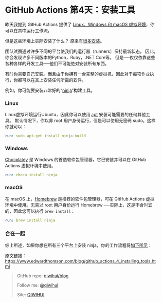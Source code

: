 # GitHub Actions 第4天：安装工具

昨天我提到 GitHub Actions 提供了 [Linux，Windows 和 macOS 虚拟环境](https://qiwihui.com/qiwihui-blog-86/)，你可以在其中运行工作流。

但是这些环境上实际安装了什么？ 原来有[很多安装](https://help.github.com/en/actions/automating-your-workflow-with-github-actions/software-installed-on-github-hosted-runners)。

团队试图通过许多不同的平台使我们的运行器（runners）保持最新状态。 因此，你会发现许多不同版本的Python，Ruby，.NET Core等。 但是──仅仅依靠这些各种各样的开发工具──他们不可能绝对安装所有东西。

有时你需要自己安装。而且由于你拥有一台完整的虚拟机，因此对于每项作业执行，你都可以在其上安装任何所需的软件。

<!--more-->
例如，你可能要安装非常好的“[ninja](https://ninja-build.org/)”构建工具。

### Linux

Linux虚拟环境运行Ubuntu，因此你可以使用 [apt](https://en.wikipedia.org/wiki/APT_(Package_Manager)) 安装可能需要的任何其他工具。 默认情况下，你以非 root 用户身份运行，但是可以使用无密码 sudo。这样你就可以：

```yml
run: sudo apt-get install ninja-build
```

### Windows

[Chocolatey](https://chocolatey.org/) 是 Windows 的首选软件包管理器，它已安装并可以在 GitHub Actions 虚拟环境中使用。

```yml
run: choco install ninja
```

### macOS

在 macOS 上，[Homebrew](https://brew.sh/) 是推荐的软件包管理器，可在 GitHub Actions 虚拟环境中使用。无需以 root 用户身份运行 Homebrew ──实际上，这是不合时宜的，因此您可以执行 `brew install`：

```yml
run: brew install ninja
```

### 合在一起

综上所述，如果你想在所有三个平台上安装 ninja，你的工作流程将[如下所示](https://gist.github.com/ethomson/68a7e60b9b5fbe081c8edd65237a2f22)：

<script src="https://gist.github.com/ethomson/68a7e60b9b5fbe081c8edd65237a2f22.js"></script>

原文链接：https://www.edwardthomson.com/blog/github_actions_4_installing_tools.html

> GitHub repo: [qiwihui/blog](https://github.com/qiwihui/blog)
>
> Follow me: [@qiwihui](https://github.com/qiwihui)
>
> Site: [QIWIHUI](https://qiwihui.com)

